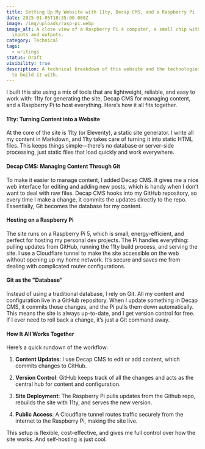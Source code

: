 ```yaml
---
title: Setting Up My Website with 11ty, Decap CMS, and a Raspberry Pi
date: 2025-01-05T18:35:00.000Z
image: /img/uploads/rasp-pi.webp
image_alt: A close view of a Raspberry Pi 4 computer, a small chip with various
  inputs and outputs.
category: Technical
tags:
  - writings
status: Draft
visibility: true
description: A technical breakdown of this website and the technologies I chose
  to build it with.
---
```

I built this site using a mix of tools that are lightweight, reliable, and easy to work with: 11ty for generating the site, Decap CMS for managing content, and a Raspberry Pi to host everything. Here’s how it all fits together.

#### 11ty: Turning Content into a Website

At the core of the site is 11ty (or Eleventy), a static site generator. I write all my content in Markdown, and 11ty takes care of turning it into static HTML files. This keeps things simple—there’s no database or server-side processing, just static files that load quickly and work everywhere.

#### Decap CMS: Managing Content Through Git

To make it easier to manage content, I added Decap CMS. It gives me a nice web interface for editing and adding new posts, which is handy when I don’t want to deal with raw files. Decap CMS hooks into my GitHub repository, so every time I make a change, it commits the updates directly to the repo. Essentially, Git becomes the database for my content.

#### Hosting on a Raspberry Pi

The site runs on a Raspberry Pi 5, which is small, energy-efficient, and perfect for hosting my personal dev projects. The Pi handles everything: pulling updates from GitHub, running the 11ty build process, and serving the site. I use a Cloudflare tunnel to make the site accessible on the web without opening up my home network. It’s secure and saves me from dealing with complicated router configurations.

#### Git as the "Database"

Instead of using a traditional database, I rely on Git. All my content and configuration live in a GitHub repository. When I update something in Decap CMS, it commits those changes, and the Pi pulls them down automatically. This means the site is always up-to-date, and I get version control for free. If I ever need to roll back a change, it’s just a Git command away.

#### How It All Works Together

Here’s a quick rundown of the workflow:

1. **Content Updates**: I use Decap CMS to edit or add content, which commits changes to GitHub.

2. **Version Control**: GitHub keeps track of all the changes and acts as the central hub for content and configuration.

3. **Site Deployment**: The Raspberry Pi pulls updates from the Github repo, rebuilds the site with 11ty, and serves the new version.

4. **Public Access**: A Cloudflare tunnel routes traffic securely from the internet to the Raspberry Pi, making the site live.

This setup is flexible, cost-effective, and gives me full control over how the site works. And self-hosting is just cool.
